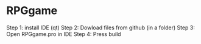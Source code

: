 # RPGgame

Step 1: install IDE (qt)
Step 2: Dowload files from github (in a folder)
Step 3: Open RPGgame.pro in IDE
Step 4: Press build

